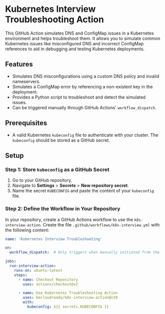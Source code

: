 # Kubernetes Interview Troubleshooting Action

This GitHub Action simulates DNS and ConfigMap issues in a Kubernetes environment and helps troubleshoot them. It allows you to simulate common Kubernetes issues like misconfigured DNS and incorrect ConfigMap references to aid in debugging and testing Kubernetes deployments.

## Features

- Simulates DNS misconfigurations using a custom DNS policy and invalid nameservers.
- Simulates a ConfigMap error by referencing a non-existent key in the deployment.
- Provides a Python script to troubleshoot and detect the simulated issues.
- Can be triggered manually through GitHub Actions' `workflow_dispatch`.

## Prerequisites

- A valid Kubernetes `kubeconfig` file to authenticate with your cluster. The `kubeconfig` should be stored as a GitHub secret.

## Setup

### Step 1: Store `kubeconfig` as a GitHub Secret

1. Go to your GitHub repository.
2. Navigate to **Settings** > **Secrets** > **New repository secret**.
3. Name the secret `KUBECONFIG` and paste the content of your `kubeconfig` file.

### Step 2: Define the Workflow in Your Repository

In your repository, create a GitHub Actions workflow to use the `k8s-interview-action`. Create the file `.github/workflows/k8s-interview.yml` with the following content:

```yaml
name: 'Kubernetes Interview Troubleshooting'

on:
  workflow_dispatch:  # Only triggers when manually initiated from the GitHub UI

jobs:
  run-interview-action:
    runs-on: ubuntu-latest
    steps:
      - name: Checkout Repository
        uses: actions/checkout@v2

      - name: Use Kubernetes Troubleshooting Action
        uses: becloudready/k8s-interview-action@v10
        with:
          kubeconfig: ${{ secrets.KUBECONFIG }}


